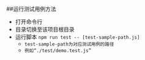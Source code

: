 ##运行测试用例方法

+   打开命令行
+   目录切换至该项目根目录
+   运行脚本 `npm run test -- [test-sample-path.js]`
    -   `test-sample-path为对应测试用例的路径`
    -   `例如“./test/demo.test.js”`
